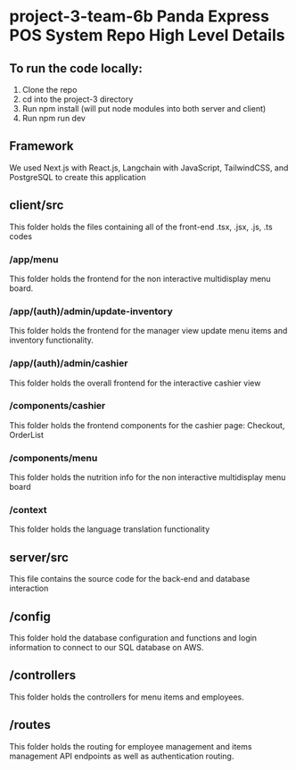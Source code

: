 # project-3-team-6b Panda Express POS System Repo High Level Details

## To run the code locally: 

1. Clone the repo
2. cd into the project-3 directory
3. Run npm install (will put node modules into both server and client)
4. Run npm run dev

## Framework

We used Next.js with React.js, Langchain with JavaScript, TailwindCSS, and PostgreSQL to create this application

## client/src
This folder holds the files containing all of the front-end .tsx, .jsx, .js, .ts codes
### /app/menu

This folder holds the frontend for the non interactive multidisplay menu board.

### /app/(auth)/admin/update-inventory

This folder holds the frontend for the manager view update menu items and inventory functionality.

### /app/(auth)/admin/cashier

This folder holds the overall frontend for the interactive cashier view

### /components/cashier

This folder holds the frontend components for the cashier page: Checkout, OrderList

### /components/menu

This folder holds the nutrition info for the non interactive multidisplay menu board

### /context

This folder holds the language translation functionality

## server/src
This file contains the source code for the back-end and database interaction 

## /config

This folder hold the database configuration and functions and login information to connect to our SQL database on AWS.

## /controllers

This folder holds the controllers for menu items and employees.

## /routes

This folder holds the routing for employee management and items management API endpoints as well as authentication routing.


